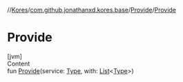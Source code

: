 //[Kores](../../index.md)/[com.github.jonathanxd.kores.base](../index.md)/[Provide](index.md)/[Provide](-provide.md)



# Provide  
[jvm]  
Content  
fun [Provide](-provide.md)(service: [Type](https://docs.oracle.com/javase/8/docs/api/java/lang/reflect/Type.html), with: [List](https://kotlinlang.org/api/latest/jvm/stdlib/kotlin.collections/-list/index.html)<[Type](https://docs.oracle.com/javase/8/docs/api/java/lang/reflect/Type.html)>)  



